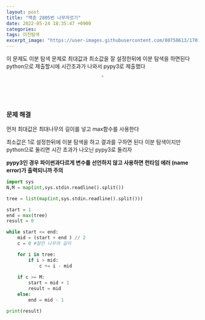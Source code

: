 ```yaml
---
layout: post
title: "백준 2805번 나무자르기"
date: 2022-05-24 18:35:47 +0900
categories:
tags: 이진탐색
excerpt_image: "https://user-images.githubusercontent.com/80758613/170197097-58724a05-f39e-4ab4-bf03-c796683223f0.png"
---
```


이 문제도 이분 탐색 문제로 최대값과 최소값을 잘 설정한뒤에 이분 탐색을 하면된다 python으로 제출할시에 시간초과가 나와서 pypy3로 제출했다

<center>
<img src="https://user-images.githubusercontent.com/80758613/170197097-58724a05-f39e-4ab4-bf03-c796683223f0.png" style="zoom:30%;">
</center>

&nbsp;

&nbsp;

### 문제 해결

먼저 최대값은 최대나무의 길이를 넣고 max함수를 사용한다

최소값은 1로 설정한뒤에 이뷴 탐색을 하고 결과를 구하면 된다 이분 탐색이지만 python으로 돌리면 시간 초과가 나오닌 pypy3로 돌리자

**pypy3인 경우 파이썬과다르게 변수를 선언하지 않고 사용하면 런타임 에러 (name error)가 출력되니까 주의**

``` python
import sys
N,M = map(int,sys.stdin.readline().split())

tree = list(map(int,sys.stdin.readline().split()))

start = 1
end = max(tree)
result = 0

while start <= end:
    mid = (start + end ) // 2
    c = 0 #잘린 나무의 길이

    for i in tree:
        if i > mid:
            c += i - mid
    
    if c >= M:
        start = mid + 1
        result = mid
    else:
        end = mid - 1

print(result)
```


